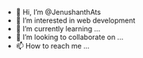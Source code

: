 - 👋 Hi, I’m @JenushanthAts
- 👀 I’m interested in web development
- 🌱 I’m currently learning ...
- 💞️ I’m looking to collaborate on ...
- 📫 How to reach me ...

<!---
JenushanthAts/JenushanthAts is a ✨ special ✨ repository because its `README.md` (this file) appears on your GitHub profile.
You can click the Preview link to take a look at your changes.
--->
